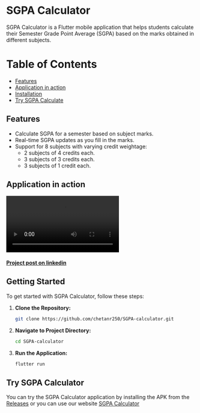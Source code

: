 # SGPA Calculator

SGPA Calculator is a Flutter mobile application that helps students calculate their Semester Grade Point Average (SGPA) based on the marks obtained in different subjects.

# Table of Contents

- [Features](#features)
- [Application in action](#demo)
- [Installation](#installation)
- [Try SGPA Calculate](#use)

## Features <a name="features"></a>

- Calculate SGPA for a semester based on subject marks.
- Real-time SGPA updates as you fill in the marks.
- Support for 8 subjects with varying credit weightage:
  - 2 subjects of 4 credits each.
  - 3 subjects of 3 credits each.
  - 3 subjects of 1 credit each.

## Application in action <a name="demo"></a>

![Working of app](demo/Demo.mov)

#### [Project post on linkedin](https://www.linkedin.com/posts/chetanr25_flutter-sgpacalculator-github-activity-7124068496119906304-KibS?utm_source=share&utm_medium=member_desktop)

## Getting Started <a name="installation"></a>

To get started with SGPA Calculator, follow these steps:

1. **Clone the Repository:**

   ```bash
   git clone https://github.com/chetanr250/SGPA-calculator.git
   ```

2. **Navigate to Project Directory:**

   ```bash
   cd SGPA-calculator
   ```

3. **Run the Application:**
   ```bash
   flutter run
   ```

## Try SGPA Calculator <a name="use"></a>

You can try the SGPA Calculator application by installing the APK from the [Releases](demo/app-release.apk)
or you can use our website [SGPA Calculator](https://calculate-your-sgpa.web.app)
